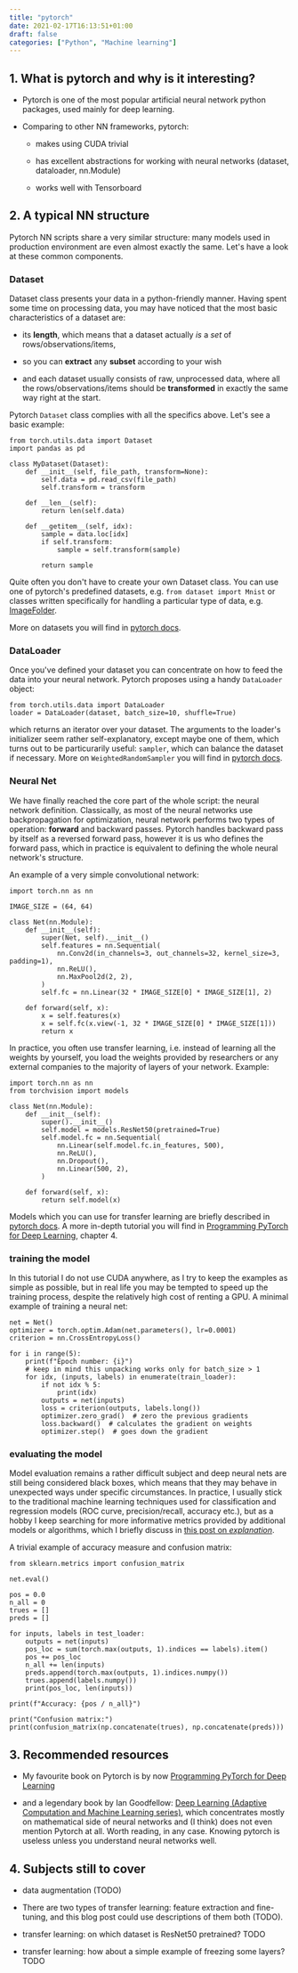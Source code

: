 ```yaml
---
title: "pytorch"
date: 2021-02-17T16:13:51+01:00
draft: false
categories: ["Python", "Machine learning"]
---
```


## 1. What is pytorch and why is it interesting?

* Pytorch is one of the most popular artificial neural network python packages, used mainly for deep learning.

* Comparing to other NN frameworks, pytorch:

    - makes using CUDA trivial

    - has excellent abstractions for working with neural networks (dataset, dataloader, nn.Module)

    - works well with Tensorboard

## 2. A typical NN structure

Pytorch NN scripts share a very similar structure: many models used in production environment are even almost exactly the same. Let's have a look at these common components.

### Dataset

Dataset class presents your data in a python-friendly manner. Having spent some time on processing data, you may have noticed that the most basic characteristics of a dataset are:

* its **length**, which means that a dataset actually *is* a *set* of rows/observations/items, 

* so you can **extract** any **subset** according to your wish

* and each dataset usually consists of raw, unprocessed data, where all the rows/observations/items should be **transformed** in exactly the same way right at the start.

Pytorch `Dataset` class complies with all the specifics above. Let's see a basic example:
```
from torch.utils.data import Dataset
import pandas as pd

class MyDataset(Dataset):
    def __init__(self, file_path, transform=None):
        self.data = pd.read_csv(file_path)
        self.transform = transform

    def __len__(self):
        return len(self.data)

    def __getitem__(self, idx):
        sample = data.loc[idx]
        if self.transform:
            sample = self.transform(sample)

        return sample
```

Quite often you don't have to create your own Dataset class. You can use one of pytorch's predefined datasets, e.g.  `from dataset import Mnist` or classes written specifically for handling a particular type of data, e.g. [ImageFolder](https://pytorch.org/vision/0.8/datasets.html#imagefolder).

More on datasets you will find in [pytorch docs](https://pytorch.org/tutorials/beginner/data_loading_tutorial.html).

### DataLoader

Once you've defined your dataset you can concentrate on how to feed the data into your neural network. Pytorch proposes using a handy `DataLoader` object:

```
from torch.utils.data import DataLoader
loader = DataLoader(dataset, batch_size=10, shuffle=True)
```
which returns an iterator over your dataset. The arguments to the loader's initializer seem rather self-explanatory, except maybe one of them, which turns out to be particurarily useful: `sampler`, which can balance the dataset if necessary. More on `WeightedRandomSampler` you will find in [pytorch docs](https://pytorch.org/docs/stable/data.html#torch.utils.data.WeightedRandomSampler).

### Neural Net

We have finally reached the core part of the whole script: the neural network definition. Classically, as most of the neural networks use backpropagation for optimization, neural network performs two types of operation: **forward** and backward passes. Pytorch handles backward pass by itself as a reversed forward pass, however it is us who defines the forward pass, which in practice is equivalent to defining the whole neural network's structure.

An example of a very simple convolutional network:
```
import torch.nn as nn

IMAGE_SIZE = (64, 64)

class Net(nn.Module):
    def __init__(self):
        super(Net, self).__init__()
        self.features = nn.Sequential(
            nn.Conv2d(in_channels=3, out_channels=32, kernel_size=3, padding=1),
            nn.ReLU(),
            nn.MaxPool2d(2, 2),
        )
        self.fc = nn.Linear(32 * IMAGE_SIZE[0] * IMAGE_SIZE[1], 2)

    def forward(self, x):
        x = self.features(x)
        x = self.fc(x.view(-1, 32 * IMAGE_SIZE[0] * IMAGE_SIZE[1]))
        return x
```

In practice, you often use transfer learning, i.e. instead of learning all the weights by yourself, you load the weights provided by researchers or any external companies to the majority of layers of your network. Example:

```
import torch.nn as nn
from torchvision import models

class Net(nn.Module):
    def __init__(self):
        super().__init__()
        self.model = models.ResNet50(pretrained=True)
        self.model.fc = nn.Sequential(
            nn.Linear(self.model.fc.in_features, 500),
            nn.ReLU(),
            nn.Dropout(),
            nn.Linear(500, 2),
        )

    def forward(self, x):
        return self.model(x)
```

Models which you can use for transfer learning are briefly described in [pytorch docs](https://pytorch.org/vision/stable/models.html). A more in-depth tutorial you will find in [Programming PyTorch for Deep Learning](https://www.amazon.com/Programming-PyTorch-Deep-Learning-Applications/dp/1492045357), chapter 4.

### training the model

In this tutorial I do not use CUDA anywhere, as I try to keep the examples as simple as possible, but in real life you may be tempted to speed up the training process, despite the relatively high cost of renting a GPU. A minimal example of training a neural net:

```
net = Net()
optimizer = torch.optim.Adam(net.parameters(), lr=0.0001)
criterion = nn.CrossEntropyLoss()

for i in range(5):
    print(f"Epoch number: {i}")
    # keep in mind this unpacking works only for batch_size > 1
    for idx, (inputs, labels) in enumerate(train_loader):
        if not idx % 5:
            print(idx)
        outputs = net(inputs)
        loss = criterion(outputs, labels.long())
        optimizer.zero_grad()  # zero the previous gradients
        loss.backward()  # calculates the gradient on weights
        optimizer.step()  # goes down the gradient
```

### evaluating the model

Model evaluation remains a rather difficult subject and deep neural nets are still being considered black boxes, which means that they may behave in unexpected ways under specific circumstances.  In practice, I usually stick to the traditional machine learning techniques used for classification and regression models (ROC curve, precision/recall, accuracy etc.), but as a hobby I keep searching for more informative metrics provided by additional models or algorithms, which I briefly discuss in [this post on *explanation*](https://greysweater42@github.io/explanation).

A trivial example of accuracy measure and confusion matrix:
```
from sklearn.metrics import confusion_matrix

net.eval()

pos = 0.0
n_all = 0
trues = []
preds = []

for inputs, labels in test_loader:
    outputs = net(inputs)
    pos_loc = sum(torch.max(outputs, 1).indices == labels).item()
    pos += pos_loc
    n_all += len(inputs)
    preds.append(torch.max(outputs, 1).indices.numpy())
    trues.append(labels.numpy())
    print(pos_loc, len(inputs))

print(f"Accuracy: {pos / n_all}")

print("Confusion matrix:")
print(confusion_matrix(np.concatenate(trues), np.concatenate(preds)))
```

## 3. Recommended resources

- My favourite book on Pytorch is by now [Programming PyTorch for Deep Learning](https://www.amazon.com/Programming-PyTorch-Deep-Learning-Applications/dp/1492045357)

- and a legendary book by Ian Goodfellow: [Deep Learning (Adaptive Computation and Machine Learning series)](https://www.amazon.com/Deep-Learning-NONE-Ian-Goodfellow-ebook/dp/B01MRVFGX4), which concentrates mostly on mathematical side of neural networks and (I think) does not even mention Pytorch at all. Worth reading, in any case. Knowing pytorch is useless unless you understand neural networks well.


## 4. Subjects still to cover

- data augmentation (TODO)

- There are two types of transfer learning: feature extraction and fine-tuning, and this blog post could use descriptions of them both (TODO).

- transfer learning: on which dataset is ResNet50 pretrained? TODO

- transfer learning: how about a simple example of freezing some layers? TODO

